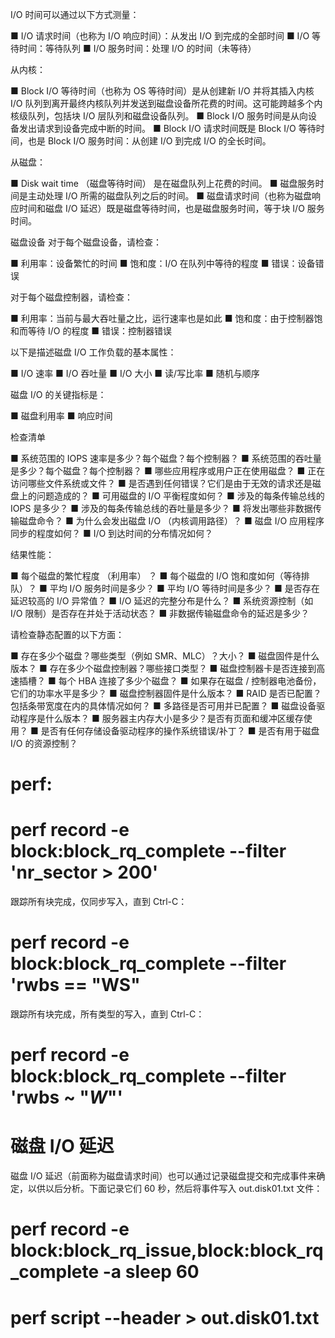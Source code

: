 I/O 时间可以通过以下方式测量：

■ I/O 请求时间（也称为 I/O 响应时间）：从发出 I/O 到完成的全部时间 
■ I/O 等待时间：等待队列 
■ I/O 服务时间：处理 I/O 的时间（未等待）

从内核：

■ Block I/O 等待时间（也称为 OS 等待时间）是从创建新 I/O 并将其插入内核 I/O 队列到离开最终内核队列并发送到磁盘设备所花费的时间。这可能跨越多个内核级队列，包括块 I/O 层队列和磁盘设备队列。
■ Block I/O 服务时间是从向设备发出请求到设备完成中断的时间。
■ Block I/O 请求时间既是 Block I/O 等待时间，也是 Block I/O 服务时间：从创建 I/O 到完成 I/O 的全长时间。

从磁盘：

■ Disk wait time （磁盘等待时间） 是在磁盘队列上花费的时间。
■ 磁盘服务时间是主动处理 I/O 所需的磁盘队列之后的时间。
■ 磁盘请求时间（也称为磁盘响应时间和磁盘 I/O 延迟）既是磁盘等待时间，也是磁盘服务时间，等于块 I/O 服务时间。

磁盘设备 对于每个磁盘设备，请检查： 

■ 利用率：设备繁忙的时间 
■ 饱和度：I/O 在队列中等待的程度 
■ 错误：设备错误

对于每个磁盘控制器，请检查： 

■ 利用率：当前与最大吞吐量之比，运行速率也是如此 
■ 饱和度：由于控制器饱和而等待 I/O 的程度 
■ 错误：控制器错误

以下是描述磁盘 I/O 工作负载的基本属性：

■ I/O 速率 
■ I/O 吞吐量 
■ I/O 大小 
■ 读/写比率 
■ 随机与顺序

磁盘 I/O 的关键指标是： 

■ 磁盘利用率 
■ 响应时间

检查清单

■ 系统范围的 IOPS 速率是多少？每个磁盘？每个控制器？
■ 系统范围的吞吐量是多少？每个磁盘？每个控制器？
■ 哪些应用程序或用户正在使用磁盘？
■ 正在访问哪些文件系统或文件？
■ 是否遇到任何错误？它们是由于无效的请求还是磁盘上的问题造成的？
■ 可用磁盘的 I/O 平衡程度如何？
■ 涉及的每条传输总线的 IOPS 是多少？
■ 涉及的每条传输总线的吞吐量是多少？
■ 将发出哪些非数据传输磁盘命令？
■ 为什么会发出磁盘 I/O （内核调用路径）？
■ 磁盘 I/O 应用程序同步的程度如何？
■ I/O 到达时间的分布情况如何？

结果性能：

■ 每个磁盘的繁忙程度 （利用率） ？
■ 每个磁盘的 I/O 饱和度如何（等待排队）？
■ 平均 I/O 服务时间是多少？
■ 平均 I/O 等待时间是多少？
■ 是否存在延迟较高的 I/O 异常值？
■ I/O 延迟的完整分布是什么？
■ 系统资源控制（如 I/O 限制）是否存在并处于活动状态？
■ 非数据传输磁盘命令的延迟是多少？


请检查静态配置的以下方面：

■ 存在多少个磁盘？哪些类型（例如 SMR、MLC）？大小？
■ 磁盘固件是什么版本？
■ 存在多少个磁盘控制器？哪些接口类型？
■ 磁盘控制器卡是否连接到高速插槽？
■ 每个 HBA 连接了多少个磁盘？
■ 如果存在磁盘 / 控制器电池备份，它们的功率水平是多少？
■ 磁盘控制器固件是什么版本？
■ RAID 是否已配置？包括条带宽度在内的具体情况如何？
■ 多路径是否可用并已配置？
■ 磁盘设备驱动程序是什么版本？
■ 服务器主内存大小是多少？是否有页面和缓冲区缓存使用？
■ 是否有任何存储设备驱动程序的操作系统错误/补丁？
■ 是否有用于磁盘 I/O 的资源控制？


# perf:

# perf record -e block:block_rq_complete --filter 'nr_sector > 200'

跟踪所有块完成，仅同步写入，直到 Ctrl-C：
# perf record -e block:block_rq_complete --filter 'rwbs == "WS"

跟踪所有块完成，所有类型的写入，直到 Ctrl-C：
# perf record -e block:block_rq_complete --filter 'rwbs ~ "*W*"'

# 磁盘 I/O 延迟
磁盘 I/O 延迟（前面称为磁盘请求时间）也可以通过记录磁盘提交和完成事件来确定，以供以后分析。下面记录它们 60 秒，然后将事件写入 out.disk01.txt 文件：

# perf record -e block:block_rq_issue,block:block_rq_complete -a sleep 60
# perf script --header > out.disk01.txt